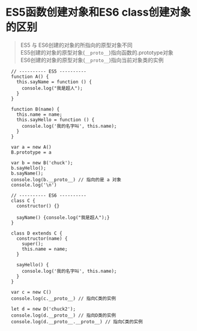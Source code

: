 # ES5函数创建对象和ES6 class创建对象的区别

> ES5 与 ES6创建的对象的所指向的原型对象不同  
> ES5创建的对象的原型对象(`__proto__`)指向函数的.prototype对象  
> ES6创建的对象的原型对象(`__proto__`)指向当前对象类的实例  

```
  // ---------- ES5 ----------
  function A() {
    this.sayName = function () {
      console.log("我是超人");
    }
  }

  function B(name) {
    this.name = name;
    this.sayHello = function () {
      console.log('我的名字叫', this.name);
    }
  }

  var a = new A()
  B.prototype = a

  var b = new B('chuck');
  b.sayHello();
  b.sayName();
  console.log(b.__proto__) // 指向的是 a 对象
  console.log('\n')

  // ---------- ES6 ----------
  class C {
    constructor() {}

    sayName() {console.log("我是超人");}
  }

  class D extends C {
    constructor(name) {
      super();
      this.name = name;
    }

    sayHello() {
      console.log('我的名字叫', this.name);
    }
  }

  var c = new C()
  console.log(c.__proto__) // 指向C类的实例

  let d = new D('chuck2');
  console.log(d.__proto__) // 指向D类的实例
  console.log(d.__proto__.__proto__) // 指向C类的实例
```


